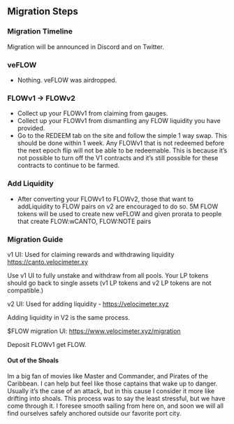 ## Migration Steps

### Migration Timeline

Migration will be announced in Discord and on Twitter. 

### veFLOW 
*  Nothing. veFLOW was airdropped.

### FLOWv1 -> FLOWv2 
*  Collect up your FLOWv1 from claiming from gauges.
*  Collect up your FLOWv1 from dismantling any FLOW liquidity you have provided.
*  Go to the REDEEM tab on the site and follow the simple 1 way swap. This should be done within 1 week. Any FLOWv1 that is not redeemed before the next epoch flip will not be able to be redeemable. This is because it’s not possible to turn off the V1 contracts and it’s still possible for these contracts to continue to be farmed. 

### Add Liquidity
- After converting your FLOWv1 to FLOWv2, those that want to addLiquidity to FLOW pairs on v2 are encouraged to do so.
5M FLOW tokens will be used to create new veFLOW and given prorata to people that create FLOW:wCANTO, FLOW:NOTE pairs



### Migration Guide

v1 UI: Used for claiming rewards and withdrawing liquidity https://canto.velocimeter.xy

Use v1 UI to fully unstake and withdraw from all pools. Your LP tokens should go back to single assets (v1 LP tokens and v2 LP tokens are not compatible.)

v2 UI: Used for adding liquidity - https://velocimeter.xyz

Adding liquidity in V2 is the same process.

$FLOW migration UI: https://www.velocimeter.xyz/migration

Deposit FLOWv1 get FLOW.



#### Out of the Shoals
Im a big fan of movies like Master and Commander, and Pirates of the Caribbean.
I can help but feel like those captains that wake up to danger.
Usually it’s the case of an attack, but in this cause I consider it more like drifting into shoals. 
This process was to say the least stressful, but we have come through it.
I foresee smooth sailing from here on, and soon we will all find ourselves safely anchored outside our favorite port city.